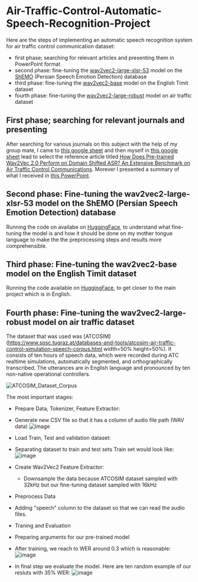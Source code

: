 # Air-Traffic-Control-Automatic-Speech-Recognition-Project
Here are the steps of implementing an automatic speech recognition system for air traffic control communication dataset:

* first phase; searching for relevant articles and presenting them in PowerPoint format
* second phase: fine-tuning the [wav2vec2-large-xlsr-53](https://huggingface.co/facebook/wav2vec2-large-xlsr-53) model on the [ShEMO](https://www.kaggle.com/datasets/mansourehk/shemo-persian-speech-emotion-detection-database) (Persian Speech Emotion Detection) database
* third phase: fine-tuning the [wav2vec2-base](https://huggingface.co/facebook/wav2vec2-base) model on the English Timit dataset
* fourth phase: fine-tuning the [wav2vec2-large-robust](https://huggingface.co/facebook/wav2vec2-large-robust) model on air traffic dataset

## First phase; searching for relevant journals and presenting
After searching for various journals on this subject with the help of my group mate, I came to [this google sheet](https://docs.google.com/spreadsheets/d/1wMYELUeoU_0Zm-7DSxgvi75dt_lHJN4Pjh5Zmora5ZA/edit#gid=0) and then myself in [this google sheet](https://docs.google.com/spreadsheets/d/1qtfRcjFPwGst_EaaVl4-wRIdnllZLLy7rjCE4i-RkDU/edit#gid=0) lead to select the reference article titled [How Does Pre-trained Wav2Vec 2.0 Perform on Domain Shifted ASR? An Extensive Benchmark on Air Traffic Control Communications](https://arxiv.org/abs/2203.16822?context=cs.CL). Morever I presented a summary of what I received in [this PowerPoint](https://github.com/ZahraRahimii/Air-Traffic-Control-Automatic-Speech-Recognition-Project/blob/master/AsrGooyesh-Internship-FinalPresentation-ZahraRahimi.pptx).

## Second phase: Fine-tuning the wav2vec2-large-xlsr-53 model on the ShEMO (Persian Speech Emotion Detection) database
Running the code on availabe on [HuggingFace](https://huggingface.co/m3hrdadfi/wav2vec2-large-xlsr-persian-shemo), to understand what fine-tuning the model is and how it should be done on my mother tongue language to make the the preprocessing steps and results more comprehensible.
<!-- I came into this result:
![Capture](https://user-images.githubusercontent.com/93929227/203249576-b14533ae-dd91-4c56-b063-554c7859f6d5.PNG)  -->

## Third phase: Fine-tuning the wav2vec2-base model on the English Timit dataset
Running the code available on [HuggingFace](https://huggingface.co/blog/fine-tune-wav2vec2-english), to get closer to the main project which is in English.

## Fourth phase: Fine-tuning the wav2vec2-large-robust model on air traffic dataset
The dataset that was used was [ATCOSIM](https://www.spsc.tugraz.at/databases-and-tools/atcosim-air-traffic-control-simulation-speech-corpus.html width=50% height=50%). It consists of ten hours of speech data, which were recorded during ATC realtime simulations, automatically segmented, and orthographically transcribed. The utterances are in
English language and pronounced by ten non-native operational controllers. 

![ATCOSIM_Dataset_Corpus](https://user-images.githubusercontent.com/93929227/203252260-0e34fcc1-c6fc-4561-b9b0-134a3a3155dc.png)

The most important stages:
* Prepare Data, Tokenizer, Feature Extractor:
 * Generate new CSV file so that it has a column of audio file path (WAV data)
![image](https://user-images.githubusercontent.com/93929227/203254857-dcb61669-182b-457d-a584-dc8fdc394339.png)

 * Load Train, Test and validation dataset:
  * Separating dataset to train and test sets
Train set would look like:
![image](https://user-images.githubusercontent.com/93929227/203255067-97374295-2463-443b-a936-67f820f66a01.png)

* Create Wav2Vec2 Feature Extractor:
  * Downsample the data because ATCOSIM dataset sampled with 32kHz but our fine-tuning dataset sampled with 16kHz

* Preprocess Data
 * Adding "speech" column to the dataset so that we can read the audio files.
* Traning and Evaluation
 * Preparing arguments for our pre-trained model
 * After training, we reach to WER around 0.3 which is reasonable:
![image](https://user-images.githubusercontent.com/93929227/203259539-cd94e939-46f0-4897-bec3-d0da368020de.png)
 * In final step we evaluate the model. Here are ten random example of our resluts with 35% WER:
![image](https://user-images.githubusercontent.com/93929227/203260165-8bc0dbf8-9f75-4db5-a5bd-7985ddf2781f.png)


